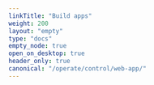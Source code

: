 ```yaml
---
linkTitle: "Build apps"
weight: 200
layout: "empty"
type: "docs"
empty_node: true
open_on_desktop: true
header_only: true
canonical: "/operate/control/web-app/"
---
```

